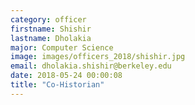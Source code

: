 ```yaml
---
category: officer
firstname: Shishir
lastname: Dholakia
major: Computer Science
image: images/officers_2018/shishir.jpg
email: dholakia.shishir@berkeley.edu
date: 2018-05-24 00:00:08
title: "Co-Historian"
---
```

